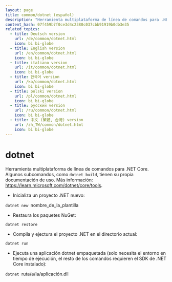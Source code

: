 ```yaml
---
layout: page
title: common/dotnet (español)
description: "Herramienta multiplataforma de línea de comandos para .NET Core."
content_hash: 07f459b7f0ce3d4c2380c037cbb91919b0db3e35
related_topics:
  - title: Deutsch version
    url: /de/common/dotnet.html
    icon: bi bi-globe
  - title: English version
    url: /en/common/dotnet.html
    icon: bi bi-globe
  - title: italiano version
    url: /it/common/dotnet.html
    icon: bi bi-globe
  - title: 한국어 version
    url: /ko/common/dotnet.html
    icon: bi bi-globe
  - title: polski version
    url: /pl/common/dotnet.html
    icon: bi bi-globe
  - title: русский version
    url: /ru/common/dotnet.html
    icon: bi bi-globe
  - title: 中文 (繁體, 台灣) version
    url: /zh_TW/common/dotnet.html
    icon: bi bi-globe
---
```

# dotnet

Herramienta multiplataforma de línea de comandos para .NET Core.
Algunos subcomandos, como `dotnet build`, tienen su propia documentación de uso.
Más información: <https://learn.microsoft.com/dotnet/core/tools>.

- Inicializa un proyecto .NET nuevo:

`dotnet new `<span class="tldr-var badge badge-pill bg-dark-lm bg-white-dm text-white-lm text-dark-dm font-weight-bold">nombre_de_la_plantilla</span>

- Restaura los paquetes NuGet:

`dotnet restore`

- Compila y ejectura el proyecto .NET en el directorio actual:

`dotnet run`

- Ejecuta una aplicación dotnet empaquetada (solo necesita el entorno en tiempo de ejecución, el resto de los comandos requieren el SDK de .NET Core instalado):

`dotnet `<span class="tldr-var badge badge-pill bg-dark-lm bg-white-dm text-white-lm text-dark-dm font-weight-bold">ruta/a/la/aplicación.dll</span>
